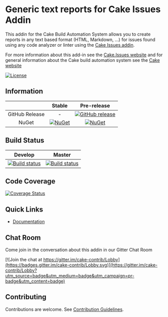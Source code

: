 # Generic text reports for Cake Issues Addin

This addin for the Cake Build Automation System allows you to create reports in any text based format (HTML, Markdown, ...)
for issues found using any code analyzer or linter using the [Cake Issues addin](https://github.com/cake-contrib/Cake.Issues).

For more information about this add-in see the [Cake.Issues website](https://cake-contrib.github.io/Cake.Issues.Website)
and for general information about the Cake build automation system see the [Cake website](http://cakebuild.net)

[![License](http://img.shields.io/:license-mit-blue.svg)](https://github.com/cake-contrib/Cake.Issues.Reporting.Generic/blob/feature/build/LICENSE)

## Information

| | Stable | Pre-release |
|:--:|:--:|:--:|
|GitHub Release|-|[![GitHub release](https://img.shields.io/github/release/cake-contrib/Cake.Issues.Reporting.Generic.svg)](https://github.com/cake-contrib/Cake.Issues.Reporting.Generic/releases/latest)|
|NuGet|[![NuGet](https://img.shields.io/nuget/v/Cake.Issues.Reporting.Generic.svg)](https://www.nuget.org/packages/Cake.Issues.Reporting.Generic)|[![NuGet](https://img.shields.io/nuget/vpre/Cake.Issues.Reporting.Generic.svg)](https://www.nuget.org/packages/Cake.Issues.Reporting.Generic)|

## Build Status

|Develop|Master|
|:--:|:--:|
|[![Build status](https://ci.appveyor.com/api/projects/status/1bnglf1kihgqorvy/branch/develop?svg=true)](https://ci.appveyor.com/project/cakecontrib/cake-issues-reporting-generic/branch/develop)|[![Build status](https://ci.appveyor.com/api/projects/status/1bnglf1kihgqorvy/branch/develop?svg=true)](https://ci.appveyor.com/project/cakecontrib/cake-issues-reporting-generic/branch/master)|

## Code Coverage

[![Coverage Status](https://coveralls.io/repos/github/cake-contrib/Cake.Issues.Reporting.Generic/badge.svg?branch=develop)](https://coveralls.io/github/cake-contrib/Cake.Issues.Reporting.Generic?branch=develop)

## Quick Links

- [Documentation](https://cake-contrib.github.io/Cake.Issues.Website)

## Chat Room

Come join in the conversation about this addin in our Gitter Chat Room

[![Join the chat at https://gitter.im/cake-contrib/Lobby](https://badges.gitter.im/cake-contrib/Lobby.svg)](https://gitter.im/cake-contrib/Lobby?utm_source=badge&utm_medium=badge&utm_campaign=pr-badge&utm_content=badge)

## Contributing

Contributions are welcome. See [Contribution Guidelines](CONTRIBUTING.md).